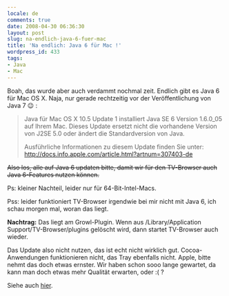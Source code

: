 ```yaml
---
locale: de
comments: true
date: 2008-04-30 06:36:30
layout: post
slug: na-endlich-java-6-fuer-mac
title: 'Na endlich: Java 6 für Mac !'
wordpress_id: 433
tags:
- Java
- Mac
---
```


Boah, das wurde aber auch verdammt nochmal zeit. Endlich gibt es Java 6 für Mac
OS X. Naja, nur gerade rechtzeitig vor der Veröffentlichung von Java 7 :wink: :

> Java für Mac OS X 10.5 Update 1 installiert Java SE 6 Version 1.6.0_05 auf
> Ihrem Mac. Dieses Update ersetzt nicht die vorhandene Version von J2SE 5.0
> oder ändert die Standardversion von Java.
>
> Ausführliche Informationen zu diesem Update finden Sie unter:
> http://docs.info.apple.com/article.html?artnum=307403-de

<strike>Also los, alle auf Java 6 updaten bitte, damit wir für den TV-Browser
auch Java 6-Features nutzen können.</strike>

Ps: kleiner Nachteil, leider nur für 64-Bit-Intel-Macs.

Pss: leider funktioniert TV-Browser irgendwie bei mir nicht mit Java 6, ich
schau morgen mal, woran das liegt.

**Nachtrag:** Das liegt am Growl-Plugin. Wenn aus /Library/Application
Support/TV-Browser/plugins gelöscht wird, dann startet TV-Browser auch wieder.

Das Update also nicht nutzen, das ist echt nicht wirklich gut.
Cocoa-Anwendungen funktionieren nicht, das Tray ebenfalls nicht. Apple, bitte
nehmt das doch etwas ernster. Wir haben schon sooo lange gewartet, da kann man
doch etwas mehr Qualität erwarten, oder :( ?

Siehe auch [hier](http://java.dzone.com/news/java-6-mac-worsest-release-eve).
